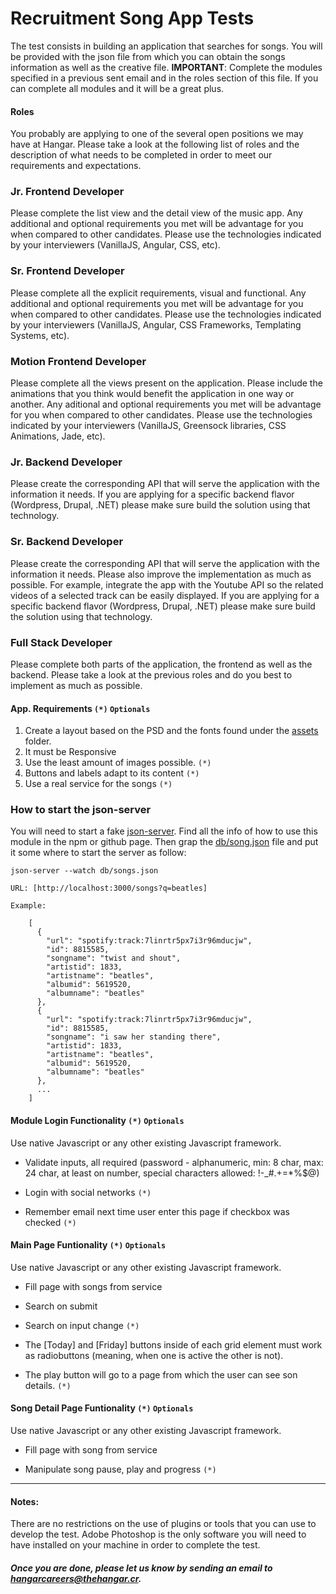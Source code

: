 Recruitment Song App Tests
==================

The test consists in building an application that searches for songs. You will be provided with the json file from which you can obtain the songs information as well as the creative file. **IMPORTANT**: Complete the modules specified in a previous sent email and in the roles section of this file. If you can complete all modules and it will be a great plus.

#### Roles
You probably are applying to one of the several open positions we may have at Hangar. Please take a look at the following list of roles and the description of what needs to be completed in order to meet our requirements and expectations.

### Jr. Frontend Developer
Please complete the list view and the detail view of the music app. Any additional and optional requirements you met will be advantage for you when compared to other candidates. Please use the technologies indicated by your interviewers (VanillaJS, Angular, CSS, etc).

### Sr. Frontend Developer
Please complete all the explicit requirements, visual and functional. Any additional and optional requirements you met will be advantage for you when compared to other candidates. Please use the technologies indicated by your interviewers (VanillaJS, Angular, CSS Frameworks, Templating Systems, etc).

### Motion Frontend Developer
Please complete all the views present on the application. Please include the animations that you think would benefit the application in one way or another. Any aditional and optional requirements you met will be advantage for you when compared to other candidates. Please use the technologies indicated by your interviewers (VanillaJS, Greensock libraries, CSS Animations, Jade, etc).

### Jr. Backend Developer
Please create the corresponding API that will serve the application with the information it needs. If you are applying for a specific backend flavor (Wordpress, Drupal, .NET) please make sure build the solution using that technology.

### Sr. Backend Developer
Please create the corresponding API that will serve the application with the information it needs. Please also improve the implementation as much as possible. For example, integrate the app with the Youtube API so the related videos of a selected track can be easily displayed. If you are applying for a specific backend flavor (Wordpress, Drupal, .NET) please make sure build the solution using that technology.

### Full Stack Developer
Please complete both parts of the application, the frontend as well as the backend. Please take a look at the previous roles and do you best to implement as much as possible.


#### App. Requirements `(*)` `Optionals`
1. Create a layout based on the PSD and the fonts found under the [assets] folder.
2. It must be Responsive
3. Use the least amount of images possible. `(*)` 
4. Buttons and labels adapt to its content `(*)`
5. Use a real service for the songs `(*)`

### How to start the json-server
You will need to start a fake [json-server]. Find all the info of how to use this module in the npm or github page. Then grap the [db/song.json] file and put it some where to start the server as follow:

`json-server --watch db/songs.json`

    URL: [http://localhost:3000/songs?q=beatles]

    Example:

        [
          {
            "url": "spotify:track:7linrtr5px7i3r96mducjw",
            "id": 8815585,
            "songname": "twist and shout",
            "artistid": 1833,
            "artistname": "beatles",
            "albumid": 5619520,
            "albumname": "beatles"
          },
          {
            "url": "spotify:track:7linrtr5px7i3r96mducjw",
            "id": 8815585,
            "songname": "i saw her standing there",
            "artistid": 1833,
            "artistname": "beatles",
            "albumid": 5619520,
            "albumname": "beatles"
          },
          ...
        ]    
#### Module Login Functionality `(*)` `Optionals`
Use native Javascript or any other existing Javascript framework.

* Validate inputs, all required (password - alphanumeric, min: 8 char, max: 24 char, at least on number, special characters allowed: !-_#.+=*%$@)

* Login with social networks `(*)` 

* Remember email next time user enter this page if checkbox was checked `(*)`
 
#### Main Page Funtionality `(*)` `Optionals`
Use native Javascript or any other existing Javascript framework.

* Fill page with songs from service

* Search on submit

* Search on input change `(*)` 

* The [Today] and [Friday] buttons inside of each grid element must work as radiobuttons (meaning, when one is active the other is not).

* The play button will go to a page from which the user can see son details. `(*)` 

 
#### Song Detail Page Funtionality `(*)` `Optionals`
Use native Javascript or any other existing Javascript framework.

* Fill page with song from service

* Manipulate song pause, play and progress `(*)`

-----
#### Notes:
There are no restrictions on the use of plugins or tools that you can use to develop the test.
Adobe Photoshop is the only software you will need to have installed on your machine in order to complete the test.

##### Once you are done, please let us know by sending an email to [hangarcareers@thehangar.cr].

  [http://localhost:3000/songs?q=beatles]: http://localhost:3000/songs?q=beatles
  [assets]: https://github.com/thehangarcr/recruitment/tree/master/assets
  [db/song.json]: https://github.com/thehangarcr/recruitment/tree/master/db/song.json
  [json-server]: https://www.npmjs.com/package/json-server
  [hangarcareers@thehangar.cr]: mailto:hangarcareers@thehangar.cr



